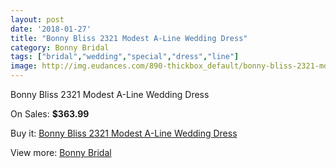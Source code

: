```yaml
---
layout: post
date: '2018-01-27'
title: "Bonny Bliss 2321 Modest A-Line Wedding Dress"
category: Bonny Bridal
tags: ["bridal","wedding","special","dress","line"]
image: http://img.eudances.com/890-thickbox_default/bonny-bliss-2321-modest-a-line-wedding-dress.jpg
---
```

Bonny Bliss 2321 Modest A-Line Wedding Dress

On Sales: **$363.99**
<a href="https://www.eudances.com/en/bonny-bridal/309-bonny-bliss-2321-modest-a-line-wedding-dress.html"><amp-img layout="responsive" width="600" height="600" src="//img.eudances.com/890-thickbox_default/bonny-bliss-2321-modest-a-line-wedding-dress.jpg" alt="Bonny Bliss 2321 Modest A-Line Wedding Dress 0" /></a>
<a href="https://www.eudances.com/en/bonny-bridal/309-bonny-bliss-2321-modest-a-line-wedding-dress.html"><amp-img layout="responsive" width="600" height="600" src="//img.eudances.com/891-thickbox_default/bonny-bliss-2321-modest-a-line-wedding-dress.jpg" alt="Bonny Bliss 2321 Modest A-Line Wedding Dress 1" /></a>

Buy it: [Bonny Bliss 2321 Modest A-Line Wedding Dress](https://www.eudances.com/en/bonny-bridal/309-bonny-bliss-2321-modest-a-line-wedding-dress.html "Bonny Bliss 2321 Modest A-Line Wedding Dress")

View more: [Bonny Bridal](https://www.eudances.com/en/3-bonny-bridal "Bonny Bridal")